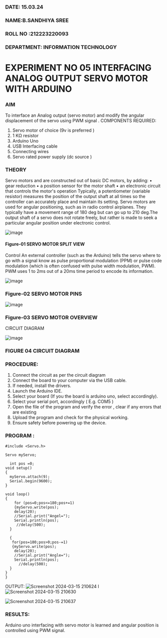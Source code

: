 ###  DATE: 15.03.24

###  NAME:B.SANDHIYA SREE 
###  ROLL NO :212223220093
###  DEPARTMENT: INFORMATION TECHNOLOGY


# EXPERIMENT NO 05 INTERFACING ANALOG OUTPUT SERVO MOTOR WITH ARDUINO

### AIM
To interface an Analog output (servo motor) and modify the angular displacement of the servo using PWM signal .
COMPONENTS REQUIRED:
1.	Servo motor of choice (9v is preferred )
2.	1 KΩ resistor 
3.	Arduino Uno 
4.	USB Interfacing cable 
5.	Connecting wires 
6.	Servo rated power supply (dc source )


### THEORY
Servo motors and are constructed out of basic DC motors, by adding:
•	 gear reduction
•	 a position sensor for the motor shaft
•	 an electronic circuit that controls the motor's operation
Typically, a potentiometer (variable resistor) measures the position of the output shaft at all times so the controller can accurately place and maintain its setting.
Servo motors are used for angular positioning, such as in radio control airplanes.  They typically have a movement range of 180 deg but can go up to 210 deg.The output shaft of a servo does not rotate freely, but rather is made to seek a particular angular position under electronic control. 


![image](https://user-images.githubusercontent.com/36288975/163544439-1f477927-fcd4-42f0-9ce4-c863fdbf1210.png)



#### Figure-01 SERVO MOTOR SPLIT VIEW 
Control 
An external controller (such as the Arduino) tells the servo where to go with a signal know as pulse proportional modulation (PPM) or pulse code modulation (which is often confused with pulse width modulation, PWM). PWM uses 1 to 2ms out of a 20ms time period to encode its information.
 
 
 ![image](https://user-images.githubusercontent.com/36288975/163544482-3027136f-7135-4f3d-a23f-8dc2fe04194d.png)

### Figure-02 SERVO MOTOR PINS

 ![image](https://user-images.githubusercontent.com/36288975/163544513-ca497421-e6ba-4f91-871f-5cfba77f22a8.png)


### Figure-03 SERVO MOTOR OVERVIEW 

 


 





CIRCUIT DIAGRAM
 
 
 ![image](https://user-images.githubusercontent.com/36288975/163544618-6eb8a7b5-7f1a-428a-8d9f-fd899b145efb.png)

### FIGURE 04 CIRCUIT DIAGRAM

### PROCEDURE:
1.	Connect the circuit as per the circuit diagram 
2.	Connect the board to your computer via the USB cable.
3.	If needed, install the drivers.
4.	Launch the Arduino IDE.
5.	Select your board (If you the board is arduino uno, select accordingly).
6.	Select your serial port, accordingly ( E.g. COM5 )
7.	Open the file of the program  and verify the error , clear if any errors that are existing 
8.	Upload the program and check for the physical working. 
9.	Ensure safety before powering up the device.


### PROGRAM :
```
#include <Servo.h>

Servo myServo;

  int pos =0;
void setup()
{
  myServo.attach(9);
  Serial.begin(9600);
}

void loop()
{
    for (pos=0;pos<=180;pos+=1)
    {myServo.write(pos);
    delay(20);
    //Serial.print("Angel=");
    Serial.println(pos);
     //delay(500);
  }
  
  {
   for(pos=180;pos>0;pos-=1) 
   {myServo.write(pos);
    delay(20);
    //Serial.print("Angle=");
    Serial.println(pos);
      //delay(500);
  }
} 
}
```
OUTPUT:
![Screenshot 2024-03-15 210624](https://github.com/Sandhniya/EXPERIMENT-NO--05-INTERFACING-ANALOG-OUTPUT-SERVO-MOTOR-WITH-ARDUINO-/assets/151395890/af607764-f9c0-4070-9735-2df2becbe3f0)
I![Screenshot 2024-03-15 210630](https://github.com/Sandhniya/EXPERIMENT-NO--05-INTERFACING-ANALOG-OUTPUT-SERVO-MOTOR-WITH-ARDUINO-/assets/151395890/d11e8e79-1eb6-4788-b641-f73a4ca5cd12)

![Screenshot 2024-03-15 210637](https://github.com/Sandhniya/EXPERIMENT-NO--05-INTERFACING-ANALOG-OUTPUT-SERVO-MOTOR-WITH-ARDUINO-/assets/151395890/99296f5e-dc21-4ab7-880e-a0d468a58e26)



 









### RESULTS: 
Arduino uno interfacing with servo motor is learned and angular position is controlled using PWM signal.
